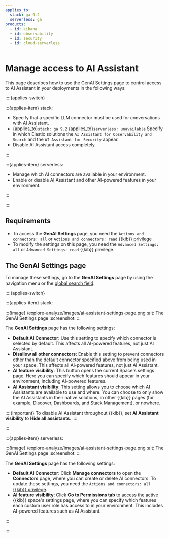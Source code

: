 ```yaml
---
applies_to:
  stack: ga 9.2
  serverless: ga
products:
  - id: kibana
  - id: observability
  - id: security
  - id: cloud-serverless
---
```


# Manage access to AI Assistant

This page describes how to use the GenAI Settings page to control access to AI Assistant in your deployments in the following ways:

::::{applies-switch}

:::{applies-item} stack:

- Specify that a specific LLM connector must be used for conversations with AI Assistant. 
- {applies_to}`stack: ga 9.2` {applies_to}`serverless: unavailable` Specify in which Elastic solutions the `AI Assistant for Observability and Search` and the `AI Assistant for Security` appear.
- Disable AI Assistant access completely.

:::

:::{applies-item} serverless:

- Manage which AI connectors are available in your environment. 
- Enable or disable AI Assistant and other AI-powered features in your environment.

:::

::::


## Requirements

- To access the **GenAI Settings** page, you need the `Actions and connectors: all` or `Actions and connectors: read` [{{kib}} privilege](/deploy-manage/users-roles/cluster-or-deployment-auth/kibana-privileges.md)
- To modify the settings on this page, you need the `Advanced Settings: all` or `Advanced Settings: read` {{kib}} privilege.

## The GenAI Settings page

To manage these settings, go to the **GenAI Settings** page by using the navigation menu or the [global search field](/explore-analyze/find-and-organize/find-apps-and-objects.md).

::::{applies-switch}

:::{applies-item} stack:

:::{image} /explore-analyze/images/ai-assistant-settings-page.png
:alt: The GenAI Settings page
:screenshot:
:::

The **GenAI Settings** page has the following settings:

- **Default AI Connector**: Use this setting to specify which connector is selected by default. This affects all AI-powered features, not just AI Assistant. 
- **Disallow all other connectors**: Enable this setting to prevent connectors other than the default connector specified above from being used in your space. This affects all AI-powered features, not just AI Assistant. 
- **AI feature visibility**: This button opens the current Space's settings page. Here you can specify which features should appear in your environment, including AI-powered features. 
- **AI Assistant visibility**: This setting allows you to choose which AI Assistants are available to use and where. You can choose to only show the AI Assistants in their native solutions, in other {{kib}} pages (for example, Discover, Dashboards, and Stack Management), or nowhere.

::::{important}
To disable AI Assistant throughout {{kib}}, set **AI Assistant visibility** to **Hide all assistants**.
::::

:::

:::{applies-item} serverless:

:::{image} /explore-analyze/images/ai-assistant-settings-page.png
:alt: The GenAI Settings page
:screenshot:
:::

The **GenAI Settings** page has the following settings:

- **Default AI Connector**: Click **Manage connectors** to open the **Connectors** page, where you can create or delete AI connectors. To update these settings, you need the `Actions and connectors: all` [{{kib}} privilege](/deploy-manage/users-roles/cluster-or-deployment-auth/kibana-privileges.md).
- **AI feature visibility**: Click **Go to Permissions tab** to access the active {{kib}} space's settings page, where you can specify which features each custom user role has access to in your environment. This includes AI-powered features such as AI Assistant. 

:::

::::

